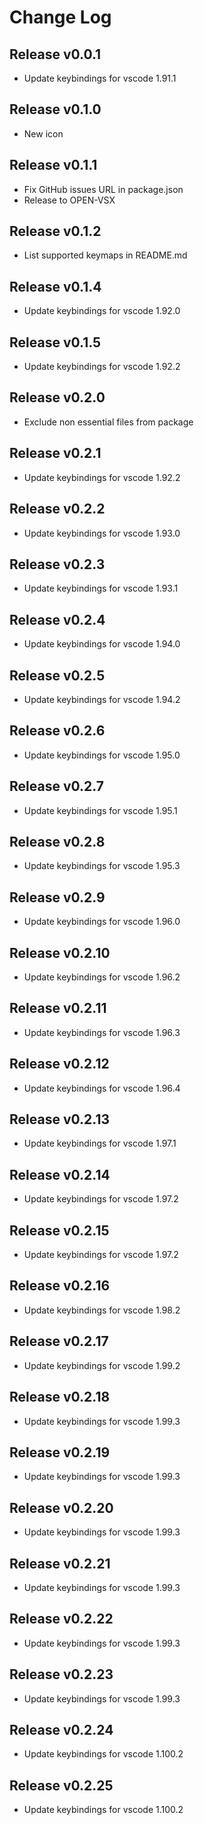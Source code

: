 # Change Log

## Release v0.0.1

- Update keybindings for vscode 1.91.1

## Release v0.1.0

- New icon

## Release v0.1.1

- Fix GitHub issues URL in package.json
- Release to OPEN-VSX

## Release v0.1.2

- List supported keymaps in README.md

## Release v0.1.4

- Update keybindings for vscode 1.92.0

## Release v0.1.5

- Update keybindings for vscode 1.92.2

## Release v0.2.0

- Exclude non essential files from package

## Release v0.2.1

- Update keybindings for vscode 1.92.2

## Release v0.2.2

- Update keybindings for vscode 1.93.0

## Release v0.2.3

- Update keybindings for vscode 1.93.1

## Release v0.2.4

- Update keybindings for vscode 1.94.0

## Release v0.2.5

- Update keybindings for vscode 1.94.2

## Release v0.2.6

- Update keybindings for vscode 1.95.0

## Release v0.2.7

- Update keybindings for vscode 1.95.1

## Release v0.2.8

- Update keybindings for vscode 1.95.3

## Release v0.2.9

- Update keybindings for vscode 1.96.0

## Release v0.2.10

- Update keybindings for vscode 1.96.2

## Release v0.2.11

- Update keybindings for vscode 1.96.3

## Release v0.2.12

- Update keybindings for vscode 1.96.4

## Release v0.2.13

- Update keybindings for vscode 1.97.1

## Release v0.2.14

- Update keybindings for vscode 1.97.2

## Release v0.2.15

- Update keybindings for vscode 1.97.2

## Release v0.2.16

- Update keybindings for vscode 1.98.2

## Release v0.2.17

- Update keybindings for vscode 1.99.2

## Release v0.2.18

- Update keybindings for vscode 1.99.3

## Release v0.2.19

- Update keybindings for vscode 1.99.3

## Release v0.2.20

- Update keybindings for vscode 1.99.3

## Release v0.2.21

- Update keybindings for vscode 1.99.3

## Release v0.2.22

- Update keybindings for vscode 1.99.3

## Release v0.2.23

- Update keybindings for vscode 1.99.3

## Release v0.2.24

- Update keybindings for vscode 1.100.2

## Release v0.2.25

- Update keybindings for vscode 1.100.2
